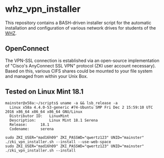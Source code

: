 # whz_vpn_installer #
This repository contains a BASH-driven installer script for the automatic installation and configuration of various network drives for students of the [WHZ](https://www.fh-zwickau.de/).

## OpenConnect ##
The VPN-SSL connection is established via an open-source implementation of "Cisco's AnyConnect SSL VPN" protocol (ZKI user account necessary). Based on this, various CIFS shares could be mounted to your file system and managed from within your Unix Box.

## Tested on Linux Mint 18.1 ##
```
mainster@x58a:~/scripts$ uname -a && lsb_release -a
  Linux x58a 4.4.0-53-generic #74-Ubuntu SMP Fri Dec 2 15:59:10 UTC 2016 x86_64 x86_64 x86_64 GNU/Linux
  Distributor ID:	LinuxMint
  Description:		Linux Mint 18.1 Serena
  Release:		18.1
  Codename:		serena
```

```
sudo ZKI_USER="mad16h09" ZKI_PASSWD="qwertz123" UNID="mainster" ./zki_vpn_installer.sh --install --use-web-space
sudo ZKI_USER="mad16h09" ZKI_PASSWD="qwertz123" UNID="mainster" ./zki_vpn_installer.sh --install
```
